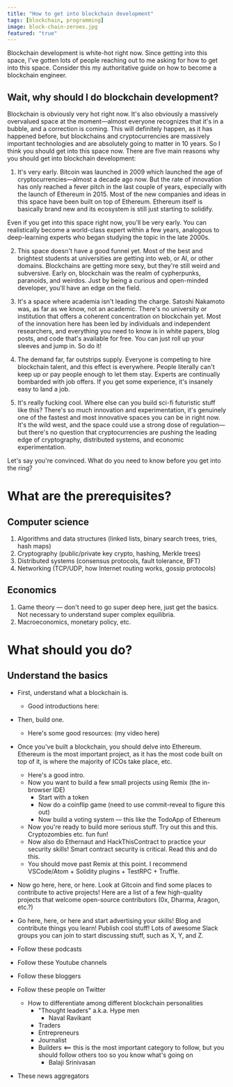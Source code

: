 ```yaml
---
title: "How to get into blockchain development"
tags: [blockchain, programming]
image: block-chain-zeroes.jpg
featured: "true"
---
```



Blockchain development is white-hot right now. Since getting into this space, I've gotten lots of people reaching out to me asking for how to get into this space. Consider this my authoritative guide on how to become a blockchain engineer.

## Wait, why should I do blockchain development?

Blockchain is obviously very hot right now. It's also obviously a massively overvalued space at the moment—almost everyone recognizes that it's in a bubble, and a correction is coming. This will definitely happen, as it has happened before, but blockchains and cryptocurrencies are massively important technologies and are absolutely going to matter in 10 years. So I think you should get into this space now. There are five main reasons why you should get into blockchain development:

1. It's very early. Bitcoin was launched in 2009 which launched the age of cryptocurrencies—almost a decade ago now. But the rate of innovation has only reached a fever pitch in the last couple of years, especially with the launch of Ethereum in 2015. Most of the new companies and ideas in this space have been built on top of Ethereum. Ethereum itself is basically brand new and its ecosystem is still just starting to solidify.

Even if you get into this space right now, you'll be very early. You can realistically become a world-class expert within a few years, analogous to deep-learning experts who began studying the topic in the late 2000s.

2. This space doesn't have a good funnel yet. Most of the best and brightest students at universities are getting into web, or AI, or other domains. Blockchains are getting more sexy, but they're still weird and subversive. Early on, blockchain was the realm of cypherpunks, paranoids, and weirdos. Just by being a curious and open-minded developer, you'll have an edge on the field.

3. It's a space where academia isn't leading the charge. Satoshi Nakamoto was, as far as we know, not an academic. There's no university or institution that offers a coherent concentration on blockchain yet. Most of the innovation here has been led by individuals and independent researchers, and everything you need to know is in white papers, blog posts, and code that's available for free. You can just roll up your sleeves and jump in. So do it!

4. The demand far, far outstrips supply. Everyone is competing to hire blockchain talent, and this effect is everywhere. People literally can't keep up or pay people enough to let them stay. Experts are continually bombarded with job offers. If you get some experience, it's insanely easy to land a job.

5. It's really fucking cool. Where else can you build sci-fi futuristic stuff like this? There's so much innovation and experimentation, it's genuinely one of the fastest and most innovative spaces you can be in right now. It's the wild west, and the space could use a strong dose of regulation—but there's no question that cryptocurrencies are pushing the leading edge of cryptography, distributed systems, and economic experimentation.

Let's say you're convinced. What do you need to know before you get into the ring?

# What are the prerequisites?

## Computer science
1. Algorithms and data structures (linked lists, binary search trees, tries, hash maps)
2. Cryptography (public/private key crypto, hashing, Merkle trees)
3. Distributed systems (consensus protocols, fault tolerance, BFT)
4. Networking (TCP/UDP, how Internet routing works, gossip protocols)

## Economics
1. Game theory — don't need to go super deep here, just get the basics. Not necessary to understand super complex equilibria.
2. Macroeconomics, monetary policy, etc.

# What should you do?

## Understand the basics
* First, understand what a blockchain is.
  - Good introductions here:
* Then, build one.
  - Here's some good resources: (my video here)
* Once you've built a blockchain, you should delve into Ethereum. Ethereum is the most important project, as it has the most code built on top of it, is where the majority of ICOs take place, etc.
  - Here's a good intro.
  - Now you want to build a few small projects using Remix (the in-browser IDE)
    - Start with a token
    - Now do a coinflip game (need to use commit-reveal to figure this out)
    - Now build a voting system — this like the TodoApp of Ethereum
  - Now you're ready to build more serious stuff. Try out this and this. Cryptozombies etc. fun fun!
  - Now also do Ethernaut and HackThisContract to practice your security skills! Smart contract security is critical. Read this and do this.
  - You should move past Remix at this point. I recommend VSCode/Atom + Solidity plugins + TestRPC + Truffle.
* Now go here, here, or here. Look at Gitcoin and find some places to contribute to active projects! Here are a list of a few high-quality projects that welcome open-source contributors (0x, Dharma, Aragon, etc.?)
* Go here, here, or here and start advertising your skills! Blog and contribute things you learn! Publish cool stuff! Lots of awesome Slack groups you can join to start discussing stuff, such as X, Y, and Z.

* Follow these podcasts
* Follow these Youtube channels
* Follow these bloggers
* Follow these people on Twitter
  - How to differentiate among different blockchain personalities
    - "Thought leaders" a.k.a. Hype men
      - Naval Ravikant
    - Traders
    - Entrepreneurs
    - Journalist
    - Builders <== this is the most important category to follow, but you should follow others too so you know what's going on
      - Balaji Srinivasan
* These news aggregators
